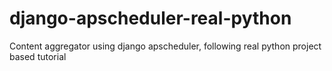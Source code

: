 # django-apscheduler-real-python
Content aggregator using django apscheduler, following real python project based tutorial
